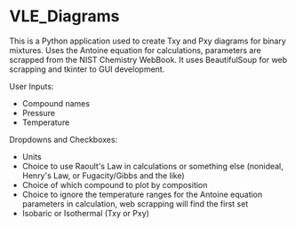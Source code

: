 # VLE_Diagrams
This is a Python application used to create Txy and Pxy diagrams for binary mixtures. Uses the Antoine equation for calculations, parameters are scrapped from the NIST Chemistry WebBook. It uses BeautifulSoup for web scrapping and tkinter to GUI development.

User Inputs:
- Compound names
- Pressure
- Temperature

Dropdowns and Checkboxes:
- Units
- Choice to use Raoult's Law in calculations or something else (nonideal, Henry's Law, or Fugacity/Gibbs and the like)
- Choice of which compound to plot by composition
- Choice to ignore the temperature ranges for the Antoine equation parameters in calculation, web scrapping will find the first set
- Isobaric or Isothermal (Txy or Pxy)
